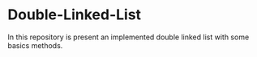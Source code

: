 # Double-Linked-List

In this repository is present an implemented double linked list with some basics methods.
